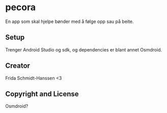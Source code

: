 # pecora

En app som skal hjelpe bønder med å følge opp sau på beite.

## Setup

Trenger Android Studio og sdk, og dependencies er blant annet Osmdroid.

## Creator

Frida Schmidt-Hanssen <3

## Copyright and License

Osmdroid?
